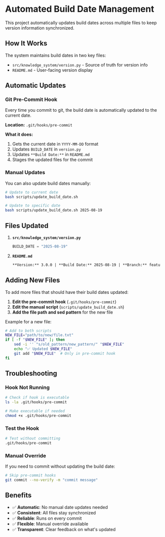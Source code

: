 # Automated Build Date Management

This project automatically updates build dates across multiple files to keep version information synchronized.

## How It Works

The system maintains build dates in two key files:
- `src/knowledge_system/version.py` - Source of truth for version info
- `README.md` - User-facing version display

## Automatic Updates

### Git Pre-Commit Hook
Every time you commit to git, the build date is automatically updated to the current date.

**Location:** `.git/hooks/pre-commit`

**What it does:**
1. Gets the current date in `YYYY-MM-DD` format
2. Updates `BUILD_DATE` in `version.py`
3. Updates `**Build Date:**` in `README.md`
4. Stages the updated files for the commit

### Manual Updates

You can also update build dates manually:

```bash
# Update to current date
bash scripts/update_build_date.sh

# Update to specific date
bash scripts/update_build_date.sh 2025-08-19
```

## Files Updated

1. **`src/knowledge_system/version.py`**
   ```python
   BUILD_DATE = "2025-08-19"
   ```

2. **`README.md`**
   ```markdown
   **Version:** 3.0.0 | **Build Date:** 2025-08-19 | **Branch:** feature/hce-replacement
   ```

## Adding New Files

To add more files that should have their build dates updated:

1. **Edit the pre-commit hook** (`.git/hooks/pre-commit`)
2. **Edit the manual script** (`scripts/update_build_date.sh`)
3. **Add the file path and sed pattern** for the new file

Example for a new file:
```bash
# Add to both scripts
NEW_FILE="path/to/new/file.txt"
if [ -f "$NEW_FILE" ]; then
    sed -i '' "s/old_pattern/new_pattern/" "$NEW_FILE"
    echo "✅ Updated $NEW_FILE"
    git add "$NEW_FILE"  # Only in pre-commit hook
fi
```

## Troubleshooting

### Hook Not Running
```bash
# Check if hook is executable
ls -la .git/hooks/pre-commit

# Make executable if needed
chmod +x .git/hooks/pre-commit
```

### Test the Hook
```bash
# Test without committing
.git/hooks/pre-commit
```

### Manual Override
If you need to commit without updating the build date:
```bash
# Skip pre-commit hooks
git commit --no-verify -m "commit message"
```

## Benefits

- ✅ **Automatic**: No manual date updates needed
- ✅ **Consistent**: All files stay synchronized
- ✅ **Reliable**: Runs on every commit
- ✅ **Flexible**: Manual override available
- ✅ **Transparent**: Clear feedback on what's updated
